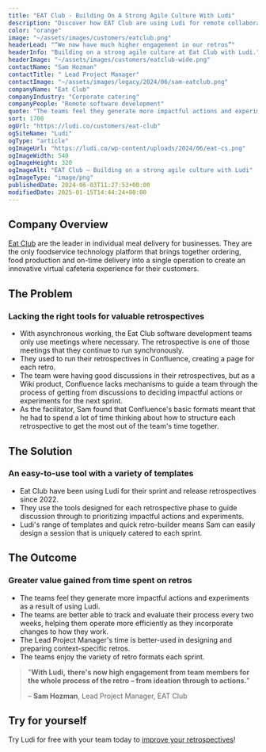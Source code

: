 ```yaml
---
title: "EAT Club - Building On A Strong Agile Culture With Ludi"
description: "Discover how EAT Club are using Ludi for remote collaboration and asynchronous working, helping them to build their strong agile culture."
color: "orange"
image: "~/assets/images/customers/eatclub.png"
headerLead: "“We now have much higher engagement in our retros”"
headerInfo: "Building on a strong agile culture at Eat Club with Ludi."
headerImage: "~/assets/images/customers/eatclub-wide.png"
contactName: "Sam Hozman"
contactTitle: " Lead Project Manager"
contactImage: "~/assets/images/legacy/2024/06/sam-eatclub.png"
companyName: "Eat Club"
companyIndustry: "Corporate catering"
companyPeople: "Remote software development"
quote: "The teams feel they generate more impactful actions and experiments as a result of using Ludi."
sort: 1700
ogUrl: "https://ludi.co/customers/eat-club"
ogSiteName: "Ludi"
ogType: "article"
ogImageUrl: "https://ludi.co/wp-content/uploads/2024/06/eat-cs.png"
ogImageWidth: 540
ogImageHeight: 320
ogImageAlt: "EAT Club – Building on a strong agile culture with Ludi"
ogImageType: "image/png"
publishedDate: 2024-06-03T11:27:53+00:00
modifiedDate: 2025-01-15T14:44:24+00:00
---
```


## Company Overview

[Eat Club](https://www.eatclub.com/) are the leader in individual meal delivery for businesses. They are the only foodservice technology platform that brings together ordering, food production and on-time delivery into a single operation to create an innovative virtual cafeteria experience for their customers.

## The Problem

### Lacking the right tools for valuable retrospectives

- With asynchronous working, the Eat Club software development teams only use meetings where necessary. The retrospective is one of those meetings that they continue to run synchronously.
- They used to run their retrospectives in Confluence, creating a page for each retro.
- The team were having good discussions in their retrospectives, but as a Wiki product, Confluence lacks mechanisms to guide a team through the process of getting from discussions to deciding impactful actions or experiments for the next sprint.
- As the facilitator, Sam found that Confluence's basic formats meant that he had to spend a lot of time thinking about how to structure each retrospective to get the most out of the team's time together.

## The Solution

### An easy-to-use tool with a variety of templates

- Eat Club have been using Ludi for their sprint and release retrospectives since 2022.
- They use the tools designed for each retrospective phase to guide discussion through to prioritizing impactful actions and experiments.
- Ludi's range of templates and quick retro-builder means Sam can easily design a session that is uniquely catered to each sprint.

## The Outcome

### Greater value gained from time spent on retros

- The teams feel they generate more impactful actions and experiments as a result of using Ludi.
- The teams are better able to track and evaluate their process every two weeks, helping them operate more efficiently as they incorporate changes to how they work.
- The Lead Project Manager's time is better-used in designing and preparing context-specific retros.
- The teams enjoy the variety of retro formats each sprint.

> "**With Ludi,** **there's now high engagement from team members for the whole process of the retro – from ideation through to actions.**"
>
> – **Sam Hozman**, Lead Project Manager, EAT Club

## Try for yourself

Try Ludi for free with your team today to [improve your retrospectives](/agile-retrospectives)!
